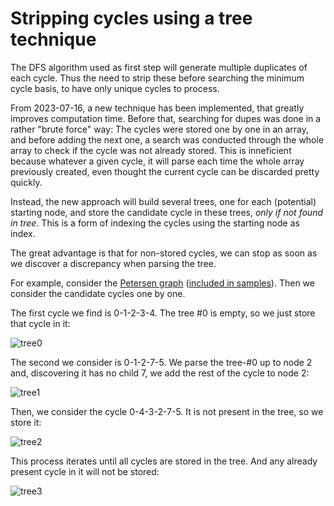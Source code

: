 # Stripping cycles using a tree technique

The DFS algorithm used as first step will generate multiple duplicates of each cycle.
Thus the need to strip these before searching the minimum cycle basis, to have only unique cycles to process.

From 2023-07-16, a new technique has been implemented, that greatly improves computation time.
Before that, searching for dupes was done in a rather "brute force" way:
The cycles were stored one by one in an array, and before adding the next one, a search was conducted through the whole array to check if the cycle
was not already stored.
This is inneficient because whatever a given cycle, it will parse each time the whole array previously created, even thought the current cycle can be discarded pretty quickly.

Instead, the new approach will build several trees, one for each (potential) starting node, and store the candidate cycle in these trees, *only if not found in tree*.
This is a form of indexing the cycles using the starting node as index.

The great advantage is that for non-stored cycles, we can stop as soon as we discover a discrepancy when parsing the tree.

For example, consider the [Petersen graph](https://en.wikipedia.org/wiki/Petersen_graph) ([included in samples](../samples/graph_Petersen.dot)).
Then we consider the candidate cycles one by one.

The first cycle we find is 0-1-2-3-4.
The tree #0 is empty, so we just store that cycle in it:

![tree0](tree_tmp_0_0_dot.svg)

The second we consider is 0-1-2-7-5. We parse the tree-#0 up to node 2 and, discovering it has no child 7, we add the rest of the cycle to node 2:

![tree1](tree_tmp_0_2_dot.svg)

Then, we consider the cycle 0-4-3-2-7-5. It is not present in the tree, so we store it:

![tree2](tree_tmp_0_3_dot.svg)


This process iterates until all cycles are stored in the tree.
And any already present cycle in it will not be stored:

![tree3](tree_tmp_0_5_dot.svg)







